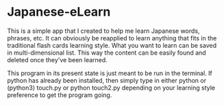 # Japanese-eLearn
This is a simple app that I created to help me learn Japanese words, phrases, etc. It can obviously be reapplied to learn anything that fits in the traditional flash cards learning style. What you want to learn can be saved in multi-dimensional list. This way the content can be easily found and deleted once they've been learned.

This program in its present state is just meant to be run in the terminal. If python has already been installed, then simply type in either python or (python3) touch.py or python touch2.py depending on your learning style preference to get the program going.
